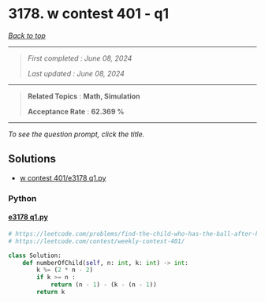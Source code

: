 # 3178. w contest 401 - q1

*[Back to top](<../README.md>)*

------

> *First completed : June 08, 2024*
>
> *Last updated : June 08, 2024*


------

> **Related Topics** : **Math, Simulation**
>
> **Acceptance Rate** : **62.369 %**


------

*To see the question prompt, click the title.*

## Solutions

- [w contest 401/e3178 q1.py](<../my-submissions/w contest 401/e3178 q1.py>)
### Python
#### [e3178 q1.py](<../my-submissions/w contest 401/e3178 q1.py>)
```Python
# https://leetcode.com/problems/find-the-child-who-has-the-ball-after-k-seconds/
# https://leetcode.com/contest/weekly-contest-401/

class Solution:
    def numberOfChild(self, n: int, k: int) -> int:
        k %= (2 * n - 2)
        if k >= n :
            return (n - 1) - (k - (n - 1))
        return k
        
```

